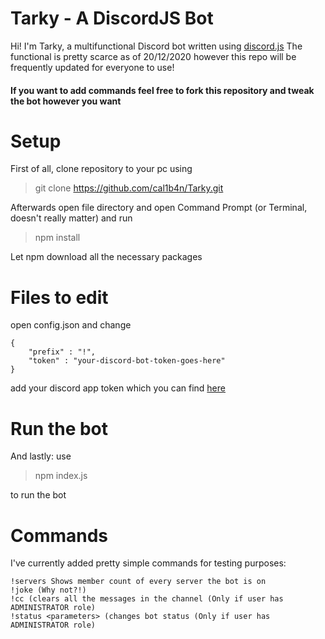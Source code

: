 # Tarky - A DiscordJS Bot

Hi! I'm Tarky, a multifunctional Discord bot written using [discord.js]([discord.js](https://discord.js.org/#/))
The functional is pretty scarce as of 20/12/2020 however this repo will be frequently updated for everyone to use!

#### If you want to add commands feel free to fork this repository and tweak the bot however you want

# Setup
First of all, clone repository to your pc using
> git clone https://github.com/cal1b4n/Tarky.git

Afterwards open file directory and open Command Prompt (or Terminal, doesn't really matter) and run
> npm install

Let npm download all the necessary packages

# Files to edit
open config.json and change
```
{
	"prefix" : "!",
	"token" : "your-discord-bot-token-goes-here"
}
```
add your discord app token which you can find [here](https://discord.com/developers/applications)

# Run the bot
And lastly: use 
>npm index.js

to run the bot


# Commands
I've currently added pretty simple commands for testing purposes:
```
!servers Shows member count of every server the bot is on
!joke (Why not?!)
!cc (clears all the messages in the channel (Only if user has ADMINISTRATOR role)
!status <parameters> (changes bot status (Only if user has ADMINISTRATOR role)
```
